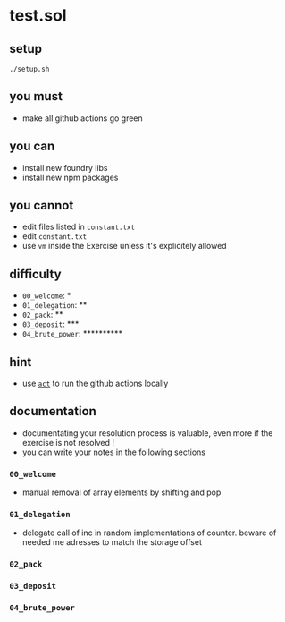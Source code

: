 # test.sol

## setup

```
./setup.sh
```

## you must

- make all github actions go green

## you can

- install new foundry libs
- install new npm packages

## you cannot

- edit files listed in `constant.txt`
- edit `constant.txt`
- use `vm` inside the Exercise unless it's explicitely allowed

## difficulty

- `00_welcome`: *
- `01_delegation`: **
- `02_pack`: **
- `03_deposit`: ***
- `04_brute_power`: **********

## hint

- use [`act`](https://github.com/nektos/act) to run the github actions locally

## documentation

- documentating your resolution process is valuable, even more if the exercise is not resolved !
- you can write your notes in the following sections

### `00_welcome`
- manual removal of array elements by shifting and pop
### `01_delegation`
- delegate call of inc in random implementations of counter. beware of needed me adresses to match the storage offset
### `02_pack`
### `03_deposit`
### `04_brute_power`
